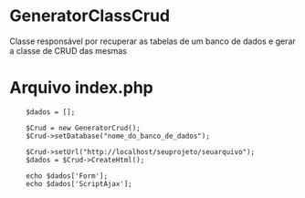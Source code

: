 # GeneratorClassCrud
Classe responsável por recuperar as tabelas de um banco de dados e gerar a classe de CRUD das mesmas

# Arquivo index.php

        
        $dados = [];
        
        $Crud = new GeneratorCrud();
        $Crud->setDatabase("nome_do_banco_de_dados");
        
        $Crud->setUrl("http://localhost/seuprojeto/seuarquivo");
        $dados = $Crud->CreateHtml();
        
        echo $dados['Form'];
        echo $dados['ScriptAjax'];
 
